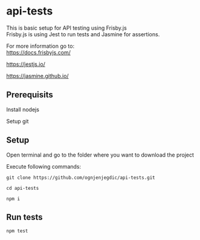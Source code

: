 # api-tests

This is basic setup for API testing using Frisby.js\
Frisby.js is using Jest to run tests and Jasmine for assertions.

For more information go to: \
https://docs.frisbyjs.com/

https://jestjs.io/

https://jasmine.github.io/


Prerequisits
-----
Install nodejs

Setup git


Setup
-----
Open terminal and go to the folder where you want to download the project

Execute following commands:

`git clone https://github.com/ognjenjegdic/api-tests.git`

`cd api-tests`

`npm i`


Run tests
-----
`npm test`
